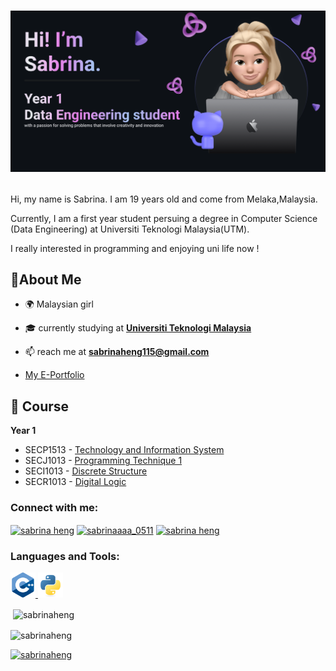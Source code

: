 <h1>
<p align="center">
<img width=”200” height=”200” src="https://github.com/SabrinaHeng/SabrinaHeng/blob/main/Make%20your%20README.png" alt=”my banner”>
</p>
</h1>
Hi, my name is Sabrina. I am 19 years old and come from Melaka,Malaysia.

Currently, I am a first year student persuing a degree in Computer Science (Data Engineering) at Universiti Teknologi Malaysia(UTM).

I really interested in programming and enjoying uni life now !

<h2>💁About Me  </h2>

- 🌍 Malaysian girl 

- 🎓 currently studying at [**Universiti Teknologi Malaysia**](https://www.utm.my/)

- 📫 reach me at **sabrinaheng115@gmail.com**

- [My E-Portfolio](https://sabrina-heng1018.mystrikingly.com/)

<h2>🌱 Course </h2>

**Year 1**
* SECP1513 - [Technology and Information System](https://github.com/SabrinaHeng/Technology-Information-System.git)
* SECJ1013 - [Programming Technique 1](https://github.com/SabrinaHeng/Programming-Technique-1.git)
* SECI1013 - [Discrete Structure](https://github.com/SabrinaHeng/Discrete-Structure.git)
* SECR1013 - [Digital Logic](https://github.com/SabrinaHeng/Digital-Logic.git)

<h3 align="left">Connect with me:</h3>
<p align="left">
<a href="https://fb.com/sabrina.heng.14" target="blank"><img align="center" src="https://raw.githubusercontent.com/rahuldkjain/github-profile-readme-generator/master/src/images/icons/Social/facebook.svg" alt="sabrina heng" height="30" width="40" /></a>
<a href="https://instagram.com/sabrinaaaa_0511" target="blank"><img align="center" src="https://raw.githubusercontent.com/rahuldkjain/github-profile-readme-generator/master/src/images/icons/Social/instagram.svg" alt="sabrinaaaa_0511" height="30" width="40" /></a>
<a href="https://linkedin.com/in/sabrina-heng-408398243/" target="blank"><img align="center" src="https://raw.githubusercontent.com/rahuldkjain/github-profile-readme-generator/master/src/images/icons/Social/linked-in-alt.svg" alt="sabrina heng" height="30" width="40" /></a>
</p>

<h3 align="left">Languages and Tools:</h3>
<p align="left"> <a href="https://www.w3schools.com/cpp/" target="_blank" rel="noreferrer"> <img src="https://raw.githubusercontent.com/devicons/devicon/master/icons/cplusplus/cplusplus-original.svg" alt="cplusplus" width="40" height="40"/> </a> <a href="https://www.python.org" target="_blank" rel="noreferrer"> <img src="https://raw.githubusercontent.com/devicons/devicon/master/icons/python/python-original.svg" alt="python" width="40" height="40"/> </a> </p>

<p>&nbsp;<img align="center" src="https://github-readme-stats.vercel.app/api?username=sabrinaheng&show_icons=true&locale=en" alt="sabrinaheng" /></p>

<p><img align="center" src="https://github-readme-streak-stats.herokuapp.com/?user=sabrinaheng&" alt="sabrinaheng" /></p>

<p align="left"> <a href="https://github.com/ryo-ma/github-profile-trophy"><img src="https://github-profile-trophy.vercel.app/?username=sabrinaheng" alt="sabrinaheng" /></a> </p>
